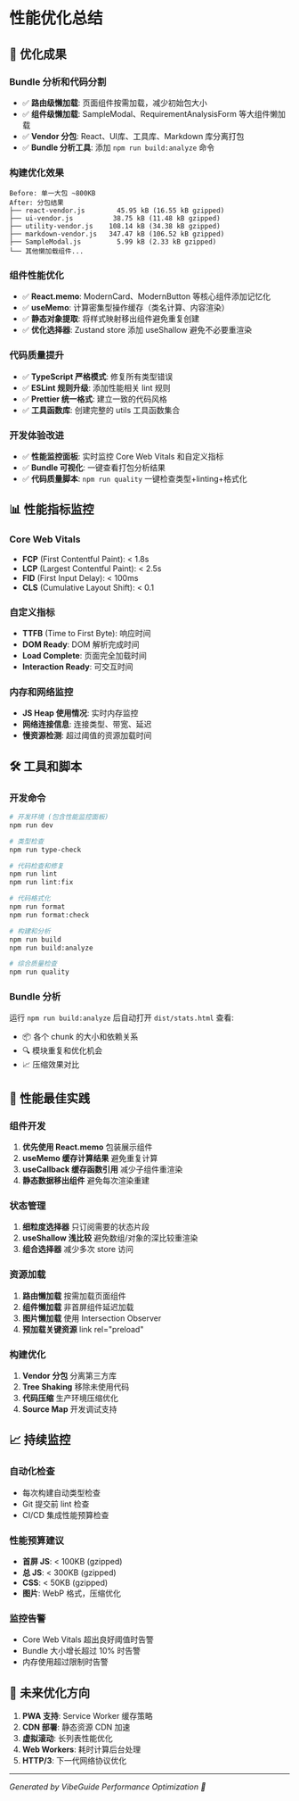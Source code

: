 # 性能优化总结

## 🎯 优化成果

### Bundle 分析和代码分割
- ✅ **路由级懒加载**: 页面组件按需加载，减少初始包大小
- ✅ **组件级懒加载**: SampleModal、RequirementAnalysisForm 等大组件懒加载
- ✅ **Vendor 分包**: React、UI库、工具库、Markdown 库分离打包
- ✅ **Bundle 分析工具**: 添加 `npm run build:analyze` 命令

### 构建优化效果
```
Before: 单一大包 ~800KB
After: 分包结果
├── react-vendor.js        45.95 kB (16.55 kB gzipped)
├── ui-vendor.js          38.75 kB (11.48 kB gzipped) 
├── utility-vendor.js    108.14 kB (34.38 kB gzipped)
├── markdown-vendor.js   347.47 kB (106.52 kB gzipped)
├── SampleModal.js         5.99 kB (2.33 kB gzipped)
└── 其他懒加载组件...
```

### 组件性能优化
- ✅ **React.memo**: ModernCard、ModernButton 等核心组件添加记忆化
- ✅ **useMemo**: 计算密集型操作缓存（类名计算、内容渲染）
- ✅ **静态对象提取**: 将样式映射移出组件避免重复创建
- ✅ **优化选择器**: Zustand store 添加 useShallow 避免不必要重渲染

### 代码质量提升
- ✅ **TypeScript 严格模式**: 修复所有类型错误
- ✅ **ESLint 规则升级**: 添加性能相关 lint 规则
- ✅ **Prettier 统一格式**: 建立一致的代码风格
- ✅ **工具函数库**: 创建完整的 utils 工具函数集合

### 开发体验改进
- ✅ **性能监控面板**: 实时监控 Core Web Vitals 和自定义指标
- ✅ **Bundle 可视化**: 一键查看打包分析结果
- ✅ **代码质量脚本**: `npm run quality` 一键检查类型+linting+格式化

## 📊 性能指标监控

### Core Web Vitals
- **FCP** (First Contentful Paint): < 1.8s
- **LCP** (Largest Contentful Paint): < 2.5s  
- **FID** (First Input Delay): < 100ms
- **CLS** (Cumulative Layout Shift): < 0.1

### 自定义指标
- **TTFB** (Time to First Byte): 响应时间
- **DOM Ready**: DOM 解析完成时间
- **Load Complete**: 页面完全加载时间
- **Interaction Ready**: 可交互时间

### 内存和网络监控
- **JS Heap 使用情况**: 实时内存监控
- **网络连接信息**: 连接类型、带宽、延迟
- **慢资源检测**: 超过阈值的资源加载时间

## 🛠️ 工具和脚本

### 开发命令
```bash
# 开发环境 (包含性能监控面板)
npm run dev

# 类型检查
npm run type-check

# 代码检查和修复
npm run lint
npm run lint:fix

# 代码格式化
npm run format
npm run format:check

# 构建和分析
npm run build
npm run build:analyze

# 综合质量检查
npm run quality
```

### Bundle 分析
运行 `npm run build:analyze` 后自动打开 `dist/stats.html` 查看:
- 📦 各个 chunk 的大小和依赖关系
- 🔍 模块重复和优化机会
- 📈 压缩效果对比

## 🚀 性能最佳实践

### 组件开发
1. **优先使用 React.memo** 包装展示组件
2. **useMemo 缓存计算结果** 避免重复计算
3. **useCallback 缓存函数引用** 减少子组件重渲染
4. **静态数据移出组件** 避免每次渲染重建

### 状态管理
1. **细粒度选择器** 只订阅需要的状态片段
2. **useShallow 浅比较** 避免数组/对象的深比较重渲染
3. **组合选择器** 减少多次 store 访问

### 资源加载
1. **路由懒加载** 按需加载页面组件
2. **组件懒加载** 非首屏组件延迟加载
3. **图片懒加载** 使用 Intersection Observer
4. **预加载关键资源** link rel="preload"

### 构建优化
1. **Vendor 分包** 分离第三方库
2. **Tree Shaking** 移除未使用代码
3. **代码压缩** 生产环境压缩优化
4. **Source Map** 开发调试支持

## 📈 持续监控

### 自动化检查
- 每次构建自动类型检查
- Git 提交前 lint 检查
- CI/CD 集成性能预算检查

### 性能预算建议
- **首屏 JS**: < 100KB (gzipped)
- **总 JS**: < 300KB (gzipped)
- **CSS**: < 50KB (gzipped)
- **图片**: WebP 格式，压缩优化

### 监控告警
- Core Web Vitals 超出良好阈值时告警
- Bundle 大小增长超过 10% 时告警
- 内存使用超过限制时告警

## 🔄 未来优化方向

1. **PWA 支持**: Service Worker 缓存策略
2. **CDN 部署**: 静态资源 CDN 加速
3. **虚拟滚动**: 长列表性能优化
4. **Web Workers**: 耗时计算后台处理
5. **HTTP/3**: 下一代网络协议优化

---

*Generated by VibeGuide Performance Optimization 🚀*